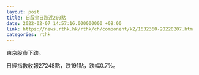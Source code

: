```yaml
---
layout: post
title: 日股全日跌近200點
date: 2022-02-07 14:57:16.000000000 +08:00
link: https://news.rthk.hk/rthk/ch/component/k2/1632360-20220207.htm
categories: rthk
---
```


東京股市下跌。

日經指數收報27248點，跌191點，跌幅0.7%。
